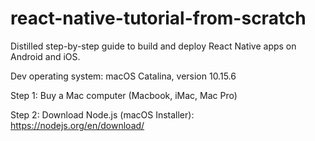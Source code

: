# react-native-tutorial-from-scratch

Distilled step-by-step guide to build and deploy React Native apps on Android and iOS.

Dev operating system: macOS Catalina, version 10.15.6

Step 1: Buy a Mac computer (Macbook, iMac, Mac Pro)

Step 2: Download Node.js (macOS Installer): https://nodejs.org/en/download/
